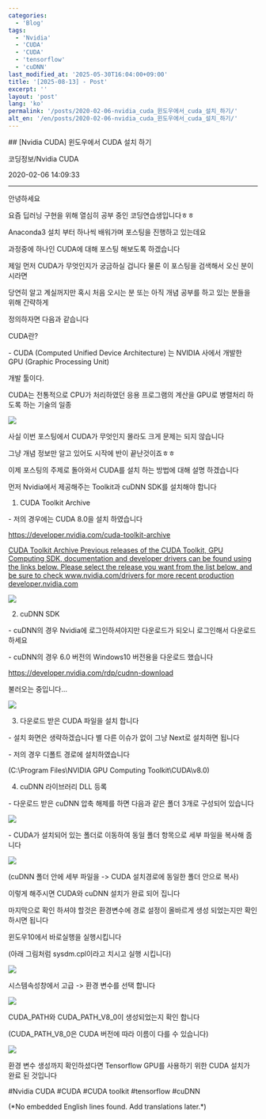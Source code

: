 ```yaml
---
categories:
  - 'Blog'
tags:
  - 'Nvidia'
  - 'CUDA'
  - 'CUDA'
  - 'tensorflow'
  - 'cuDNN'
last_modified_at: '2025-05-30T16:04:00+09:00'
title: '[2025-08-13] - Post'
excerpt: ''
layout: 'post'
lang: 'ko'
permalink: '/posts/2020-02-06-nvidia_cuda_윈도우에서_cuda_설치_하기/'
alt_en: '/en/posts/2020-02-06-nvidia_cuda_윈도우에서_cuda_설치_하기/'
---
```


<div class="lang-panel lang-ko" lang="ko">
## [Nvidia CUDA] 윈도우에서 CUDA 설치 하기

코딩정보/Nvidia CUDA

2020-02-06 14:09:33

* * *

안녕하세요

요즘 딥러닝 구현을 위해 열심히 공부 중인 코딩연습생입니다ㅎㅎ

Anaconda3 설치 부터 하나씩 배워가며 포스팅을 진행하고 있는데요

과정중에 하나인 CUDA에 대해 포스팅 해보도록 하겠습니다

제일 먼저 CUDA가 무엇인지가 궁금하실 겁니다 물론 이 포스팅을 검색해서 오신 분이시라면

당연히 알고 계실꺼지만 혹시 처음 오시는 분 또는 아직 개념 공부를 하고 있는 분들을 위해 간략하게

정의하자면 다음과 같습니다

CUDA란?

\- CUDA (Computed Unified Device Architecture) 는 NVIDIA 사에서 개발한 GPU (Graphic
Processing Unit)

개발 툴이다.

CUDA는 전통적으로 CPU가 처리하였던 응용 프로그램의 계산을 GPU로 병렬처리 하도록 하는 기술의 일종

![](/assets/images/nvidia_cuda_윈도우에서_cuda_설치_하기/img.png)

사실 이번 포스팅에서 CUDA가 무엇인지 몰라도 크게 문제는 되지 않습니다

그냥 개념 정보만 알고 있어도 시작에 반이 끝난것이죠ㅎㅎ

이제 포스팅의 주제로 돌아와서 CUDA를 설치 하는 방법에 대해 설명 하겠습니다

먼저 Nvidia에서 제공해주는 Toolkit과 cuDNN SDK를 설치해야 합니다

1) CUDA Toolkit Archive

\- 저의 경우에는 CUDA 8.0을 설치 하였습니다

<https://developer.nvidia.com/cuda-toolkit-archive>

[ CUDA Toolkit Archive Previous releases of the CUDA Toolkit, GPU Computing
SDK, documentation and developer drivers can be found using the links below.
Please select the release you want from the list below, and be sure to check
www.nvidia.com/drivers for more recent production developer.nvidia.com
](https://developer.nvidia.com/cuda-toolkit-archive)

![](/assets/images/nvidia_cuda_윈도우에서_cuda_설치_하기/img_1.png)

2) cuDNN SDK

\- cuDNN의 경우 Nvidia에 로그인하셔야지만 다운로드가 되오니 로그인해서 다운로드 하세요

\- cuDNN의 경우 6.0 버전의 Windows10 버전용을 다운로드 했습니다

<https://developer.nvidia.com/rdp/cudnn-download>

불러오는 중입니다...

![](/assets/images/nvidia_cuda_윈도우에서_cuda_설치_하기/img_2.png)

3) 다운로드 받은 CUDA 파일을 설치 합니다

\- 설치 화면은 생략하겠습니다 별 다른 이슈가 없이 그냥 Next로 설치하면 됩니다

\- 저의 경우 디폴트 경로에 설치하였습니다

(C:\Program Files\NVIDIA GPU Computing Toolkit\CUDA\v8.0)

4) cuDNN 라이브러리 DLL 등록

\- 다운로드 받은 cuDNN 압축 해제를 하면 다음과 같은 폴더 3개로 구성되어 있습니다

![](/assets/images/nvidia_cuda_윈도우에서_cuda_설치_하기/img_3.png)

\- CUDA가 설치되어 있는 폴더로 이동하여 동일 폴더 항목으로 세부 파일을 복사해 줍니다

![](/assets/images/nvidia_cuda_윈도우에서_cuda_설치_하기/img_4.png)

(cuDNN 폴더 안에 세부 파일을 -> CUDA 설치경로에 동일한 폴더 안으로 복사)

이렇게 해주시면 CUDA와 cuDNN 설치가 완료 되어 집니다

마지막으로 확인 하셔야 할것은 환경변수에 경로 설정이 올바르게 생성 되었는지만 확인하시면 됩니다

윈도우10에서 바로실행을 실행시킵니다

(아래 그림처럼 sysdm.cpl이라고 치시고 실행 시킵니다)

![](/assets/images/nvidia_cuda_윈도우에서_cuda_설치_하기/img_5.png)

시스템속성창에서 고급 -> 환경 변수를 선택 합니다

![](/assets/images/nvidia_cuda_윈도우에서_cuda_설치_하기/img_6.png)

CUDA_PATH와 CUDA_PATH_V8_0이 생성되었는지 확인 합니다

(CUDA_PATH_V8_0은 CUDA 버전에 따라 이름이 다를 수 있습니다)

![](/assets/images/nvidia_cuda_윈도우에서_cuda_설치_하기/img_7.png)

환경 변수 생성까지 확인하셨다면 Tensorflow GPU를 사용하기 위한 CUDA 설치가 완료 된 것입니다

  

#Nvidia CUDA #CUDA #CUDA toolkit #tensorflow #cuDNN


</div>
<div class="lang-panel lang-en" lang="en">
(*No embedded English lines found. Add translations later.*)

</div>
